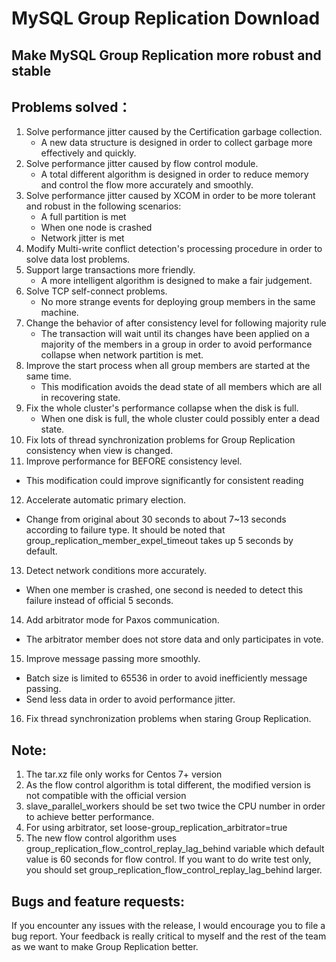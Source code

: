 # MySQL Group Replication Download
## Make MySQL Group Replication more robust and stable

## Problems solved：
1. Solve performance jitter caused by the Certification garbage collection.
   * A new data structure is designed in order to collect garbage more effectively and quickly. 
2. Solve performance jitter caused by flow control module.
   * A total different algorithm is designed in order to reduce memory and control the flow more accurately and smoothly.
3. Solve performance jitter caused by XCOM in order to be more tolerant and robust in the following scenarios:
   * A full partition is met
   * When one node is crashed
   * Network jitter is met
4. Modify Multi-write conflict detection's processing procedure in order to solve data lost problems.
5. Support large transactions more friendly.
   * A more intelligent algorithm is designed to make a fair judgement.  
6. Solve TCP self-connect problems.
   * No more strange events for deploying group members in the same machine.
7. Change the behavior of after consistency level for following majority rule
   * The transaction will wait until its changes have been applied on a majority of the members in a group in order to avoid performance collapse when network partition is met.
8. Improve the start process when all group members are started at the same time.
   * This modification avoids the dead state of all members which are all in recovering state.
9. Fix the whole cluster's performance collapse when the disk is full.
   * When one disk is full, the whole cluster could possibly enter a dead state.
10. Fix lots of thread synchronization problems for Group Replication consistency when view is changed.
11. Improve performance for BEFORE consistency level.
   * This modification could improve significantly for consistent reading
12. Accelerate automatic primary election.
   * Change from original about 30 seconds to about 7~13 seconds according to failure type. It should be noted that group_replication_member_expel_timeout takes up 5 seconds by default.
13. Detect network conditions more accurately.
   * When one member is crashed,  one second is needed to detect this failure instead of official 5 seconds.
14. Add arbitrator mode for Paxos communication.
   * The arbitrator member does not store data and only participates in vote.
15. Improve message passing more smoothly.
   * Batch size is limited to 65536 in order to avoid  inefficiently message passing.
   * Send less data in order to avoid performance jitter.
16. Fix thread synchronization problems when staring Group Replication.


## Note:
1. The tar.xz file only works for Centos 7+ version
2. As the flow control algorithm is total different, the modified version is not compatible with the official version
3. slave_parallel_workers should be set two twice the CPU number in order to achieve better performance.
4. For using arbitrator, set loose-group_replication_arbitrator=true
5. The new flow control algorithm uses group_replication_flow_control_replay_lag_behind variable which default value is 60 seconds for flow control. If you want to do write test only, you should set group_replication_flow_control_replay_lag_behind larger.

## Bugs and feature requests:
If you encounter any issues with the release, I would encourage you to file a bug report.
Your feedback is really critical to myself and the rest of the team as we want to make Group Replication better.
